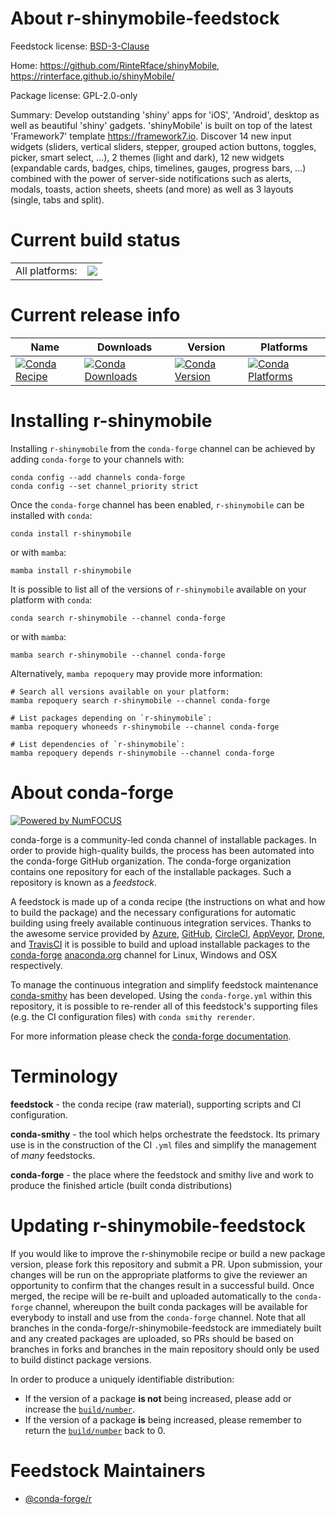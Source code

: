 About r-shinymobile-feedstock
=============================

Feedstock license: [BSD-3-Clause](https://github.com/conda-forge/r-shinymobile-feedstock/blob/main/LICENSE.txt)

Home: https://github.com/RinteRface/shinyMobile, https://rinterface.github.io/shinyMobile/

Package license: GPL-2.0-only

Summary: Develop outstanding 'shiny' apps for 'iOS', 'Android', desktop as well as beautiful 'shiny' gadgets. 'shinyMobile' is built on top of the latest 'Framework7' template <https://framework7.io>. Discover 14 new input widgets (sliders, vertical sliders, stepper, grouped action buttons, toggles, picker, smart select, ...), 2 themes (light and dark), 12 new widgets (expandable cards, badges, chips, timelines, gauges, progress bars, ...) combined with the power of server-side notifications such as alerts, modals, toasts, action sheets, sheets (and more) as well as 3 layouts (single, tabs and split).

Current build status
====================


<table><tr><td>All platforms:</td>
    <td>
      <a href="https://dev.azure.com/conda-forge/feedstock-builds/_build/latest?definitionId=17970&branchName=main">
        <img src="https://dev.azure.com/conda-forge/feedstock-builds/_apis/build/status/r-shinymobile-feedstock?branchName=main">
      </a>
    </td>
  </tr>
</table>

Current release info
====================

| Name | Downloads | Version | Platforms |
| --- | --- | --- | --- |
| [![Conda Recipe](https://img.shields.io/badge/recipe-r--shinymobile-green.svg)](https://anaconda.org/conda-forge/r-shinymobile) | [![Conda Downloads](https://img.shields.io/conda/dn/conda-forge/r-shinymobile.svg)](https://anaconda.org/conda-forge/r-shinymobile) | [![Conda Version](https://img.shields.io/conda/vn/conda-forge/r-shinymobile.svg)](https://anaconda.org/conda-forge/r-shinymobile) | [![Conda Platforms](https://img.shields.io/conda/pn/conda-forge/r-shinymobile.svg)](https://anaconda.org/conda-forge/r-shinymobile) |

Installing r-shinymobile
========================

Installing `r-shinymobile` from the `conda-forge` channel can be achieved by adding `conda-forge` to your channels with:

```
conda config --add channels conda-forge
conda config --set channel_priority strict
```

Once the `conda-forge` channel has been enabled, `r-shinymobile` can be installed with `conda`:

```
conda install r-shinymobile
```

or with `mamba`:

```
mamba install r-shinymobile
```

It is possible to list all of the versions of `r-shinymobile` available on your platform with `conda`:

```
conda search r-shinymobile --channel conda-forge
```

or with `mamba`:

```
mamba search r-shinymobile --channel conda-forge
```

Alternatively, `mamba repoquery` may provide more information:

```
# Search all versions available on your platform:
mamba repoquery search r-shinymobile --channel conda-forge

# List packages depending on `r-shinymobile`:
mamba repoquery whoneeds r-shinymobile --channel conda-forge

# List dependencies of `r-shinymobile`:
mamba repoquery depends r-shinymobile --channel conda-forge
```


About conda-forge
=================

[![Powered by
NumFOCUS](https://img.shields.io/badge/powered%20by-NumFOCUS-orange.svg?style=flat&colorA=E1523D&colorB=007D8A)](https://numfocus.org)

conda-forge is a community-led conda channel of installable packages.
In order to provide high-quality builds, the process has been automated into the
conda-forge GitHub organization. The conda-forge organization contains one repository
for each of the installable packages. Such a repository is known as a *feedstock*.

A feedstock is made up of a conda recipe (the instructions on what and how to build
the package) and the necessary configurations for automatic building using freely
available continuous integration services. Thanks to the awesome service provided by
[Azure](https://azure.microsoft.com/en-us/services/devops/), [GitHub](https://github.com/),
[CircleCI](https://circleci.com/), [AppVeyor](https://www.appveyor.com/),
[Drone](https://cloud.drone.io/welcome), and [TravisCI](https://travis-ci.com/)
it is possible to build and upload installable packages to the
[conda-forge](https://anaconda.org/conda-forge) [anaconda.org](https://anaconda.org/)
channel for Linux, Windows and OSX respectively.

To manage the continuous integration and simplify feedstock maintenance
[conda-smithy](https://github.com/conda-forge/conda-smithy) has been developed.
Using the ``conda-forge.yml`` within this repository, it is possible to re-render all of
this feedstock's supporting files (e.g. the CI configuration files) with ``conda smithy rerender``.

For more information please check the [conda-forge documentation](https://conda-forge.org/docs/).

Terminology
===========

**feedstock** - the conda recipe (raw material), supporting scripts and CI configuration.

**conda-smithy** - the tool which helps orchestrate the feedstock.
                   Its primary use is in the construction of the CI ``.yml`` files
                   and simplify the management of *many* feedstocks.

**conda-forge** - the place where the feedstock and smithy live and work to
                  produce the finished article (built conda distributions)


Updating r-shinymobile-feedstock
================================

If you would like to improve the r-shinymobile recipe or build a new
package version, please fork this repository and submit a PR. Upon submission,
your changes will be run on the appropriate platforms to give the reviewer an
opportunity to confirm that the changes result in a successful build. Once
merged, the recipe will be re-built and uploaded automatically to the
`conda-forge` channel, whereupon the built conda packages will be available for
everybody to install and use from the `conda-forge` channel.
Note that all branches in the conda-forge/r-shinymobile-feedstock are
immediately built and any created packages are uploaded, so PRs should be based
on branches in forks and branches in the main repository should only be used to
build distinct package versions.

In order to produce a uniquely identifiable distribution:
 * If the version of a package **is not** being increased, please add or increase
   the [``build/number``](https://docs.conda.io/projects/conda-build/en/latest/resources/define-metadata.html#build-number-and-string).
 * If the version of a package **is** being increased, please remember to return
   the [``build/number``](https://docs.conda.io/projects/conda-build/en/latest/resources/define-metadata.html#build-number-and-string)
   back to 0.

Feedstock Maintainers
=====================

* [@conda-forge/r](https://github.com/orgs/conda-forge/teams/r/)

